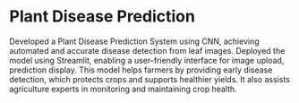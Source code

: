 # Plant Disease Prediction

Developed a Plant Disease Prediction System using CNN, achieving automated and accurate disease detection from leaf images. Deployed the model using Streamlit, enabling a user-friendly interface for image upload, prediction display.
This model helps farmers by providing early disease detection, which protects crops and supports healthier yields. It also assists agriculture experts in monitoring and maintaining crop health.
